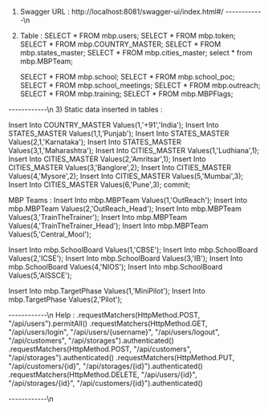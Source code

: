 1) Swagger URL :
   http://localhost:8081/swagger-ui/index.html#/
------------\n
2) Table :
   SELECT * FROM mbp.users;
   SELECT * FROM mbp.token;
   SELECT * FROM mbp.COUNTRY_MASTER;
   SELECT * FROM mbp.states_master;
   SELECT * FROM mbp.cities_master;
   select * from mbp.MBPTeam;

   SELECT * FROM mbp.school;
   SELECT * FROM mbp.school_poc;
   SELECT * FROM mbp.school_meetings;
   SELECT * FROM mbp.outreach;
   SELECT * FROM mbp.training;
   SELECT * FROM mbp.MBPFlags;

 ------------\n
3) Static data inserted in tables :

Insert Into COUNTRY_MASTER Values(1,'+91','India');
Insert Into STATES_MASTER Values(1,1,'Punjab');
Insert Into STATES_MASTER Values(2,1,'Karnataka');
Insert Into STATES_MASTER Values(3,1,'Maharashtra');
Insert Into CITIES_MASTER Values(1,'Ludhiana',1);
Insert Into CITIES_MASTER Values(2,'Amritsar',1);
Insert Into CITIES_MASTER Values(3,'Banglore',2);
Insert Into CITIES_MASTER Values(4,'Mysore',2);
Insert Into CITIES_MASTER Values(5,'Mumbai',3);
Insert Into CITIES_MASTER Values(6,'Pune',3);
commit;

MBP Teams :
Insert Into mbp.MBPTeam Values(1,'OutReach');
Insert Into mbp.MBPTeam Values(2,'OutReach_Head');
Insert Into mbp.MBPTeam Values(3,'TrainTheTrainer');
Insert Into mbp.MBPTeam Values(4,'TrainTheTrainer_Head');
Insert Into mbp.MBPTeam Values(5,'Central_Mool');

Insert Into mbp.SchoolBoard Values(1,'CBSE');
Insert Into mbp.SchoolBoard Values(2,'ICSE');
Insert Into mbp.SchoolBoard Values(3,'IB');
Insert Into mbp.SchoolBoard Values(4,'NIOS');
Insert Into mbp.SchoolBoard Values(5,'AISSCE');

Insert Into mbp.TargetPhase Values(1,'MiniPilot');
Insert Into mbp.TargetPhase Values(2,'Pilot');

------------\n
Help :
.requestMatchers(HttpMethod.POST, "/api/users").permitAll()
.requestMatchers(HttpMethod.GET, "/api/users/login", "/api/users/{username}", "/api/users/logout", "/api/customers", "/api/storages").authenticated()
.requestMatchers(HttpMethod.POST, "/api/customers", "/api/storages").authenticated()
.requestMatchers(HttpMethod.PUT, "/api/customers/{id}", "/api/storages/{id}").authenticated()
.requestMatchers(HttpMethod.DELETE, "/api/users/{id}", "/api/storages/{id}", "/api/customers/{id}").authenticated()

------------\n
